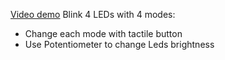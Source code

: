[Video demo](https://www.youtube.com/watch?v=RhUkEeReRT0)
Blink 4 LEDs with 4 modes:
- Change each mode with tactile button
- Use Potentiometer to change Leds brightness
